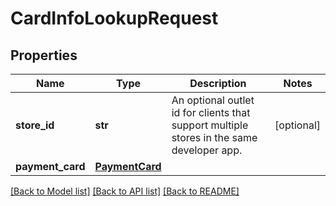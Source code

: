 # CardInfoLookupRequest

## Properties
Name | Type | Description | Notes
------------ | ------------- | ------------- | -------------
**store_id** | **str** | An optional outlet id for clients that support multiple stores in the same developer app. | [optional] 
**payment_card** | [**PaymentCard**](PaymentCard.md) |  | 

[[Back to Model list]](../README.md#documentation-for-models) [[Back to API list]](../README.md#documentation-for-api-endpoints) [[Back to README]](../README.md)


